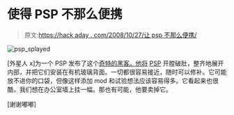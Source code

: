 # 使得 PSP 不那么便携

> 原文:[https://hack aday . com/2008/10/27/让 psp 不那么便携/](https://hackaday.com/2008/10/27/making-the-psp-not-so-portable/)

![](../Images/9e29d50ad17f1cbcf2578f5acffeb559.png "psp_splayed")

[外星人 x]为一个 PSP 发布了这个[奇特的黑客。他将](http://www.ax-elec.com/forums/viewtopic.php?f=7&t=8) [PSP](http://www.mahalo.com/PSP_Hacks "PSP Hacks - Mahalo") 开膛破肚，整齐地展开内部，并把它们安装在有机玻璃背面。一切都很容易接近，随时可以修补。它可能放不进你的口袋，但像这样添加 mod 和试验想法应该容易得多。它看起来也很酷，我们想在办公室墙上挂一幅。那也有可能，他要卖掉它。

[谢谢嘟嘟]